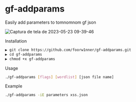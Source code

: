 # gf-addparams
Easily add parameters to tomnomnom gf json

![Captura de tela de 2023-05-23 09-39-46](https://github.com/foorw1nner/gf-addparams/assets/108235281/a5ea9c35-72eb-4da1-9b19-f108c826cc2b)

Installation
```bash
▶ git clone https://github.com/foorw1nner/gf-addparams.git
▶ cd gf-addparams
▶ chmod +x gf-addparams
```

Usage
```bash
./gf-addparams [flags] [wordlist] [json file name]
```

Example
```bash
./gf-addparams -iE parameters xss.json
```

